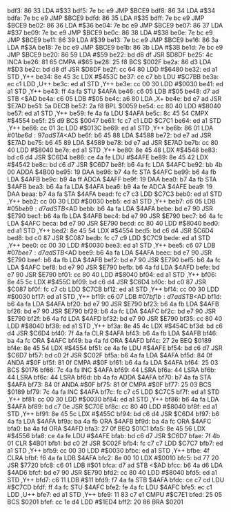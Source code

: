 bdf3: 86 33        LDA    #$33
bdf5: 7e bc e9     JMP    $BCE9
bdf8: 86 34        LDA    #$34
bdfa: 7e bc e9     JMP    $BCE9
bdfd: 86 35        LDA    #$35
bdff: 7e bc e9     JMP    $BCE9
be02: 86 36        LDA    #$36
be04: 7e bc e9     JMP    $BCE9
be07: 86 37        LDA    #$37
be09: 7e bc e9     JMP    $BCE9
be0c: 86 38        LDA    #$38
be0e: 7e bc e9     JMP    $BCE9
be11: 86 39        LDA    #$39
be13: 7e bc e9     JMP    $BCE9
be16: 86 3a        LDA    #$3A
be18: 7e bc e9     JMP    $BCE9
be1b: 86 3b        LDA    #$3B
be1d: 7e bc e9     JMP    $BCE9
be20: 86 59        LDA    #$59
be22: bd d8 df     JSR    $D8DF
be25: 4c           INCA
be26: 81 65        CMPA   #$65
be28: 25 f8        BCS    $002F
be2a: 86 d3        LDA    #$D3
be2c: bd d8 df     JSR    $D8DF
be2f: cc 64 80     LDD    #$6480
be32: ed a1        STD    ,Y++
be34: 8e 45 3c     LDX    #$453C
be37: ce c7 bb     LDU    #$C7BB
be3a: ec c1        LDD    ,U++
be3c: ed a1        STD    ,Y++
be3e: cc 00 30     LDD    #$0030
be41: ed a1        STD    ,Y++
be43: ff 4a fa     STU    $4AFA
be46: c6 05        LDB    #$05
be48: d7 ad        STB    <$AD
be4a: c6 05        LDB    #$05
be4c: a6 80        LDA    ,X+
be4e: bd e7 ad     JSR    $E7AD
be51: 5a           DECB
be52: 2a f8        BPL    $0059
be54: cc 80 40     LDD    #$8040
be57: ed a1        STD    ,Y++
be59: fe 4a fa     LDU    $4AFA
be5c: 8c 45 54     CMPX   #$4554
be5f: 25 d9        BCS    $0047
be61: fc c7 c1     LDD    $C7C1
be64: ed a1        STD    ,Y++
be66: cc 01 3c     LDD    #$013C
be69: ed a1        STD    ,Y++
be6b: 86 01        LDA    #$01
be6d: 97 ad        STA    <$AD
be6f: b6 45 88     LDA    $4588
be72: bd e7 ad     JSR    $E7AD
be75: b6 45 89     LDA    $4589
be78: bd e7 ad     JSR    $E7AD
be7b: cc 80 40     LDD    #$8040
be7e: ed a1        STD    ,Y++
be80: 8e 45 48     LDX    #$4548
be83: bd c6 d4     JSR    $C6D4
be86: ce 4a fe     LDU    #$4AFE
be89: 8e 45 42     LDX    #$4542
be8c: bd c6 d7     JSR    $C6D7
be8f: b6 4a fc     LDA    $4AFC
be92: bb 4b 00     ADDA   $4B00
be95: 19           DAA
be96: b7 4a fc     STA    $4AFC
be99: b6 4a fb     LDA    $4AFB
be9c: b9 4a ff     ADCA   $4AFF
be9f: 19           DAA
bea0: b7 4a fb     STA    $4AFB
bea3: b6 4a fa     LDA    $4AFA
bea6: b9 4a fe     ADCA   $4AFE
bea9: 19           DAA
beaa: b7 4a fa     STA    $4AFA
bead: fc c7 c3     LDD    $C7C3
beb0: ed a1        STD    ,Y++
beb2: cc 00 30     LDD    #$0030
beb5: ed a1        STD    ,Y++
beb7: c6 05        LDB    #$05
beb9: d7 ad        STB    <$AD
bebb: b6 4a fa     LDA    $4AFA
bebe: bd e7 90     JSR    $E790
bec1: b6 4a fb     LDA    $4AFB
bec4: bd e7 90     JSR    $E790
bec7: b6 4a fc     LDA    $4AFC
beca: bd e7 90     JSR    $E790
becd: cc 80 40     LDD    #$8040
bed0: ed a1        STD    ,Y++
bed2: 8e 45 54     LDX    #$4554
bed5: bd c6 d4     JSR    $C6D4
bed8: bd c0 87     JSR    $C087
bedb: fc c7 c9     LDD    $C7C9
bede: ed a1        STD    ,Y++
bee0: cc 00 30     LDD    #$0030
bee3: ed a1        STD    ,Y++
bee5: c6 07        LDB    #$07
bee7: d7 ad        STB    <$AD
bee9: b6 4a fa     LDA    $4AFA
beec: bd e7 90     JSR    $E790
beef: b6 4a fb     LDA    $4AFB
bef2: bd e7 90     JSR    $E790
bef5: b6 4a fc     LDA    $4AFC
bef8: bd e7 90     JSR    $E790
befb: b6 4a fd     LDA    $4AFD
befe: bd e7 90     JSR    $E790
bf01: cc 80 40     LDD    #$8040
bf04: ed a1        STD    ,Y++
bf06: 8e 45 5c     LDX    #$455C
bf09: bd c6 d4     JSR    $C6D4
bf0c: bd c0 87     JSR    $C087
bf0f: fc c7 cb     LDD    $C7CB
bf12: ed a1        STD    ,Y++
bf14: cc 00 30     LDD    #$0030
bf17: ed a1        STD    ,Y++
bf19: c6 07        LDB    #$07
bf1b: d7 ad        STB    <$AD
bf1d: b6 4a fa     LDA    $4AFA
bf20: bd e7 90     JSR    $E790
bf23: b6 4a fb     LDA    $4AFB
bf26: bd e7 90     JSR    $E790
bf29: b6 4a fc     LDA    $4AFC
bf2c: bd e7 90     JSR    $E790
bf2f: b6 4a fd     LDA    $4AFD
bf32: bd e7 90     JSR    $E790
bf35: cc 80 40     LDD    #$8040
bf38: ed a1        STD    ,Y++
bf3a: 8e 45 4c     LDX    #$454C
bf3d: bd c6 d4     JSR    $C6D4
bf40: 7f 4a fa     CLR    $4AFA
bf43: b6 4a fb     LDA    $4AFB
bf46: ba 4a fc     ORA    $4AFC
bf49: ba 4a fd     ORA    $4AFD
bf4c: 27 2e        BEQ    $0189
bf4e: 8e 45 54     LDX    #$4554
bf51: ce 4a fe     LDU    #$4AFE
bf54: bd c6 d7     JSR    $C6D7
bf57: bd c0 2f     JSR    $C02F
bf5a: b6 4a fa     LDA    $4AFA
bf5d: 84 0f        ANDA   #$0F
bf5f: 81 0f        CMPA   #$0F
bf61: b6 4a fa     LDA    $4AFA
bf64: 25 03        BCS    $0176
bf66: 7c 4a fa     INC    $4AFA
bf69: 44           LSRA
bf6a: 44           LSRA
bf6b: 44           LSRA
bf6c: 44           LSRA
bf6d: bb 4a fa     ADDA   $4AFA
bf70: b7 4a fa     STA    $4AFA
bf73: 84 0f        ANDA   #$0F
bf75: 81 0f        CMPA   #$0F
bf77: 25 03        BCS    $0189
bf79: 7c 4a fa     INC    $4AFA
bf7c: fc c7 c5     LDD    $C7C5
bf7f: ed a1        STD    ,Y++
bf81: cc 00 30     LDD    #$0030
bf84: ed a1        STD    ,Y++
bf86: b6 4a fa     LDA    $4AFA
bf89: bd c7 0e     JSR    $C70E
bf8c: cc 80 40     LDD    #$8040
bf8f: ed a1        STD    ,Y++
bf91: 8e 45 5c     LDX    #$455C
bf94: bd c6 d4     JSR    $C6D4
bf97: b6 4a fa     LDA    $4AFA
bf9a: ba 4a fb     ORA    $4AFB
bf9d: ba 4a fc     ORA    $4AFC
bfa0: ba 4a fd     ORA    $4AFD
bfa3: 27 0f        BEQ    $01C1
bfa5: 8e 45 56     LDX    #$4556
bfa8: ce 4a fe     LDU    #$4AFE
bfab: bd c6 d7     JSR    $C6D7
bfae: 7f 4b 01     CLR    $4B01
bfb1: bd c0 2f     JSR    $C02F
bfb4: fc c7 c7     LDD    $C7C7
bfb7: ed a1        STD    ,Y++
bfb9: cc 00 30     LDD    #$0030
bfbc: ed a1        STD    ,Y++
bfbe: 4f           CLRA
bfbf: f6 4a fa     LDB    $4AFA
bfc2: 8e 00 10     LDX    #$0010
bfc5: bd 77 20     JSR    $7720
bfc8: c6 01        LDB    #$01
bfca: d7 ad        STB    <$AD
bfcc: b6 4a d6     LDA    $4AD6
bfcf: bd e7 90     JSR    $E790
bfd2: cc 80 40     LDD    #$8040
bfd5: ed a1        STD    ,Y++
bfd7: c6 11        LDB    #$11
bfd9: f7 4a fa     STB    $4AFA
bfdc: ce c7 cd     LDU    #$C7CD
bfdf: ff 4a fc     STU    $4AFC
bfe2: fe 4a fc     LDU    $4AFC
bfe5: ec c1        LDD    ,U++
bfe7: ed a1        STD    ,Y++
bfe9: 11 83 c7 e1  CMPU   #$C7E1
bfed: 25 05        BCS    $0201
bfef: cc 1e d4     LDD    #$1ED4
bff2: 20 86        BRA    $0201
